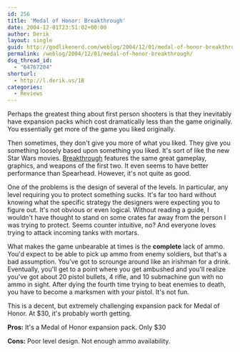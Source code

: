 ```yaml
---
id: 256
title: 'Medal of Honor: Breakthrough'
date: 2004-12-01T23:51:02+00:00
author: Derik
layout: single
guid: http://godlikenerd.com/weblog/2004/12/01/medal-of-honor-breakthrough/
permalink: /weblog/2004/12/01/medal-of-honor-breakthrough/
dsq_thread_id:
  - "64767204"
shorturl:
  - http://l.derik.us/1B
categories:
  - Reviews
---
```

Perhaps the greatest thing about first person shooters is that they inevitably have expansion packs which cost dramatically less than the game originally. You essentially get more of the game you liked originally.

Then sometimes, they don't give you more of what you liked. They give you something loosely based upon something you liked. It's sort of like the new Star Wars movies. [Breakthrough](http://www.aspyr.com/games.php/mac/mohaab/) features the same great gameplay, graphics, and weapons of the first two. It even seems to have better performance than Spearhead. However, it's not quite as good.

One of the problems is the design of several of the levels. In particular, any level requiring you to protect something sucks. It's far too hard without knowing what the specific strategy the designers were expecting you to figure out. It's not obvious or even logical. Without reading a guide, I wouldn't have thought to stand on some crates far away from the person I was trying to protect. Seems counter intuitive, no? And everyone loves trying to attack incoming tanks with mortars.

What makes the game unbearable at times is the **complete** lack of ammo. You'd expect to be able to pick up ammo from enemy soldiers, but that's a bad assumption. You've got to scrounge around like an irishman for a drink. Eventually, you'll get to a point where you get ambushed and you'll realize you've got about 20 pistol bullets, 4 rifle, and 10 submachine gun with no ammo in sight. After dying the fourth time trying to beat enemies to death, you have to become a marksmen with your pistol. It's not fun.

This is a decent, but extremely challenging expansion pack for Medal of Honor. At $30, it's probably worth getting.

**Pros:** It's a Medal of Honor expansion pack. Only $30
  
**Cons:** Poor level design. Not enough ammo availability.
